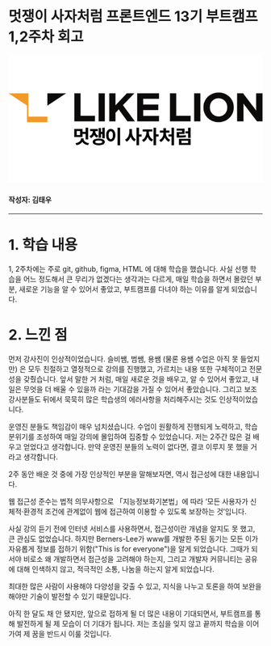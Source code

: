 # 멋쟁이 사자처럼 프론트엔드 13기 부트캠프 1,2주차 회고

![likelion bootcamp image](./src/assets/images/likelion.png "likelion")

#### 작성자: 김태우

<hr>

# 1. 학습 내용

1, 2주차에는 주로 git, github, figma, HTML 에 대해 학습을 했습니다. 사실 선행 학습을 어느 정도해서 큰 무리가 없겠다는 생각과는 다르게, 매일 학습을 하면서 몰랐던 부분, 새로운 기능을 알 수 있어서 좋았고, 부트캠프를 다녀야 하는 이유를 알게 되었습니다.

# 2. 느낀 점

먼저 강사진이 인상적이었습니다. 슬비쌤, 범쌤, 용쌤 (물론 용쌤 수업은 아직 못 들었지만) 은 모두 친절하고 열정적으로 강의를 진행했고, 가르치는 내용 또한 구체적이고 전문성을 갖췄습니다. 앞서 말한 거 처럼, 매일 새로운 것을 배우고, 알 수 있어서 좋았고, 내일은 무엇을 더 배울 수 있을까 라는 기대감을 가질 수 있어서 좋았습니다. 그리고 보조 강사분들도 뒤에서 묵묵히 많은 학습생의 에러사항을 처리해주시는 것도 인상적이었습니다.

운영진 분들도 책임감이 매우 넘치셨습니다. 수업이 원활하게 진행되게 노력하고, 학습 분위기를 조성하여 매일 강의에 몰입하여 집중할 수 있었습니다. 저는 2주간 많은 걸 배우고 얻었다고 생각합니다. 만약 운영진 분들의 노력이 없다면, 결코 이루지 못 했을 거라고 생각합니다.

2주 동안 배운 것 중에 가장 인상적인 부분을 말해보자면, 역시 접근성에 대한 내용입니다.

웹 접근성 준수는 법적 의무사항으로 「지능정보화기본법」에 따라 ‘모든 사용자가 신체적·환경적 조건에 관계없이 웹에 접근하여 이용할 수 있도록 보장하는 것’입니다.

사실 강의 듣기 전에 인터넷 서비스를 사용하면서, 접근성이란 개념을 알지도 못 했고, 큰 관심도 없었습니다. 하지만 Berners-Lee가 www를 개발한 주된 동기는 모든 이가 자유롭게 정보를 접하기 위함("This is for everyone")을 알게 되었습니다. 그때가 되서야 비로소 왜 개발하면서 접근성을 고려해야 하는지, 그리고 개발자 커뮤니티는 공유에 대해 인색하지 않고, 적극적인 소통, 나눔을 하는지 알게 되었습니다.

최대한 많은 사람이 사용해야 다양성을 갖출 수 있고, 지식을 나누고 토론을 하여 보완을 해야만 기술이 발전할 수 있기 때문입니다.

아직 한 달도 채 안 됐지만, 앞으로 접하게 될 더 많은 내용이 기대되면서, 부트캠프를 통해 발전하게 될 제 모습이 더 기대가 됩니다. 저는 초심을 잊지 않고 끝까지 학습을 이어가여 제 꿈을 반드시 이룰 것입니다.
